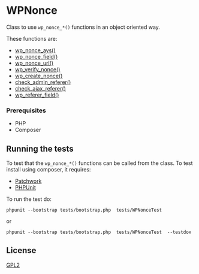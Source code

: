 # WPNonce

Class to use ```wp_nonce_*()``` functions in an object oriented way.

These functions are:
- [wp_nonce_ays()](https://codex.wordpress.org/Function_Reference/wp_nonce_ays)
- [wp_nonce_field()](https://codex.wordpress.org/Function_Reference/wp_nonce_field)
- [wp_nonce_url()](https://codex.wordpress.org/Function_Reference/wp_nonce_url)
- [wp_verify_nonce()](https://codex.wordpress.org/Function_Reference/wp_verify_nonce)
- [wp_create_nonce()](https://codex.wordpress.org/Function_Reference/wp_create_nonce)
- [check_admin_referer()](https://codex.wordpress.org/Function_Reference/check_admin_referer)
- [check_ajax_referer()](https://codex.wordpress.org/Function_Reference/check_ajax_referer)
- [wp_referer_field()](https://codex.wordpress.org/Function_Reference/wp_referer_field)


### Prerequisites

- PHP
- Composer

## Running the tests

To test that the ```wp_nonce_*()``` functions can be called from the class.
To test install using composer, it requires:

- [Patchwork](http://patchwork2.org/)
- [PHPUnit](https://phpunit.de/)

To run the test do:
```
phpunit --bootstrap tests/bootstrap.php  tests/WPNonceTest
```

or

```
phpunit --bootstrap tests/bootstrap.php  tests/WPNonceTest  --testdox
```

License
----

[GPL2](https://www.gnu.org/licenses/gpl-2.0.html)